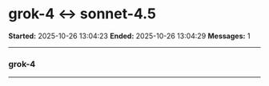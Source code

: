 # grok-4 ↔ sonnet-4.5

**Started:** 2025-10-26 13:04:23
**Ended:** 2025-10-26 13:04:29
**Messages:** 1

---

### grok-4

 

---

